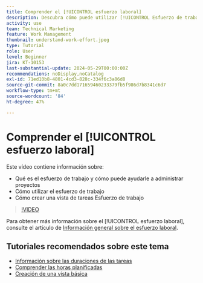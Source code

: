 ```yaml
---
title: Comprender el [!UICONTROL esfuerzo laboral]
description: Descubra cómo puede utilizar [!UICONTROL Esfuerzo de trabajo] para obtener una estimación aproximada de las horas planificadas en la cronología de su proyecto.
activity: use
team: Technical Marketing
feature: Work Management
thumbnail: understand-work-effort.jpeg
type: Tutorial
role: User
level: Beginner
jira: KT-10153
last-substantial-update: 2024-05-29T00:00:00Z
recommendations: noDisplay,noCatalog
exl-id: 71ed10b8-4801-4cd3-828c-334f6c3a86d8
source-git-commit: 8a0c7dd171659460233379fb5f986d7b8341c6d7
workflow-type: tm+mt
source-wordcount: '84'
ht-degree: 47%

---
```


# Comprender el [!UICONTROL esfuerzo laboral]

Este vídeo contiene información sobre:

* Qué es el esfuerzo de trabajo y cómo puede ayudarle a administrar proyectos
* Cómo utilizar el esfuerzo de trabajo
* Cómo crear una vista de tareas Esfuerzo de trabajo

>[!VIDEO](https://video.tv.adobe.com/v/3429446/?quality=12&learn=on)

Para obtener más información sobre el [!UICONTROL esfuerzo laboral], consulte el artículo de [Información general sobre el esfuerzo laboral](https://experienceleague.adobe.com/docs/workfront/using/manage-work/tasks/task-information/work-effort.html?lang=es).

## Tutoriales recomendados sobre este tema

* [Información sobre las duraciones de las tareas](/help/manage-work/tasks/understand-task-durations.md)
* [Comprender las horas planificadas](/help/manage-work/tasks/understand-planned-hours.md)
* [Creación de una vista básica](/help/reporting/basic-reporting/create-a-basic-view.md)
